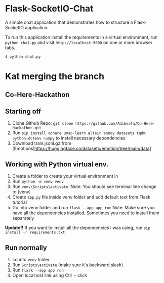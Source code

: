 Flask-SocketIO-Chat
===================

A simple chat application that demonstrates how to structure a Flask-SocketIO application.

To run this application install the requirements in a virtual environment, run `python chat.py` and visit `http://localhost:5000` on one or more browser tabs.

    $ python chat.py


# Kat merging the branch

## Co-Here-Hackathon

## Starting off
1. Clone Github Repo: `git clone https://github.com/Adibvafa/Co-Here-Hackathon.git`
2. Run `pip install cohere umap-learn altair annoy datasets tqdm python-dotenv numpy` to install necessary dependencies
3. Download train.jsonl.gz from [Emotions|https://huggingface.co/datasets/emotion/tree/main/data]

## Working with Python virtual env.
1. Create a folder to create your virtual environment in
2. Run `python -m venv venv`
3. Run `venv\Scripts\activate`. Note: You should see terminal line change to (venv)
4. Create `app.py` file inside venv folder and add default text from Flask tutorial
5. Go into venv folder and run `flask --app app run`
Note: Make sure you have all the dependencies installed. Sometimes you need to install them separately

**Update!!** If you want to install all the dependencies I was using, run `pip install -r requirements.txt`

## Run normally
1. cd into `venv` folder
2. Run `Scripts\activate` (make sure it's backward slash)
3. Run `flask --app app run`
4. Open localhost link using Ctrl + click